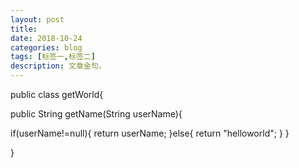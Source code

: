 ```yaml
---
layout: post
title: 
date: 2018-10-24
categories: blog
tags: [标签一,标签二]
description: 文章金句。
---
```

public class getWorld{
	
   public String getName(String userName){

   if(userName!=null){
   return userName;
}else{
	return "helloworld";
}
}

}

